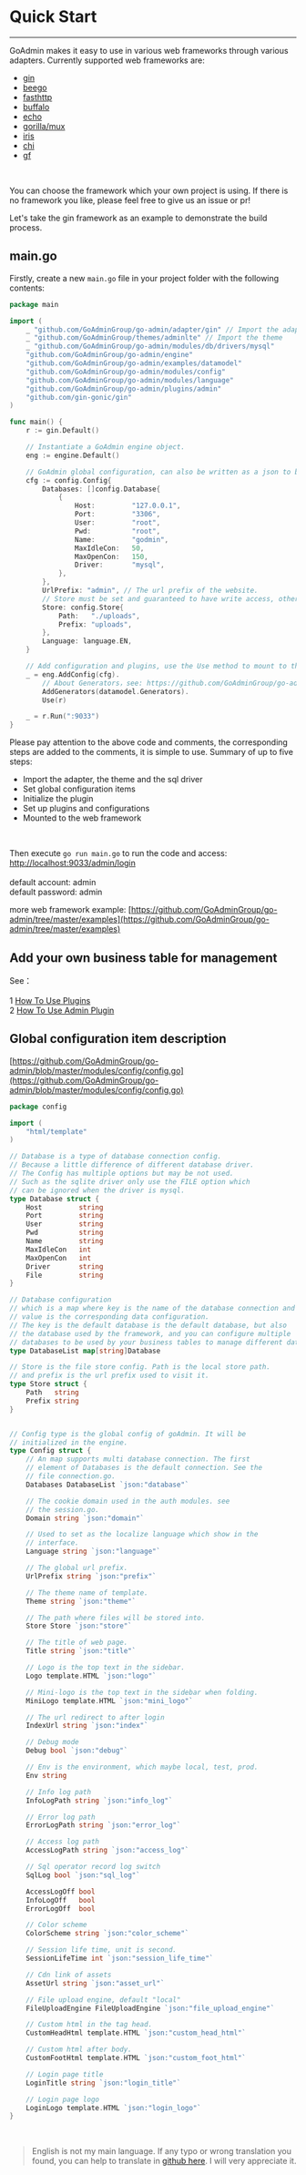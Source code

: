 # Quick Start
---

GoAdmin makes it easy to use in various web frameworks through various adapters. Currently supported web frameworks are:

- [gin](http://github.com/gin-gonic/gin)
- [beego](https://github.com/astaxie/beego)
- [fasthttp](https://github.com/valyala/fasthttp)
- [buffalo](https://github.com/gobuffalo/buffalo)
- [echo](https://github.com/labstack/echo)
- [gorilla/mux](http://github.com/gorilla/mux)
- [iris](https://github.com/kataras/iris)
- [chi](https://github.com/go-chi/chi)
- [gf](https://github.com/gogf/gf)

<br>

You can choose the framework which your own project is using. If there is no framework you like, please feel free to give us an issue or pr!

Let's take the gin framework as an example to demonstrate the build process.

## main.go

Firstly, create a new ```main.go``` file in your project folder with the following contents:

```go
package main

import (
	_ "github.com/GoAdminGroup/go-admin/adapter/gin" // Import the adapter, it must be imported. If it is not imported, you need to define it yourself.
	_ "github.com/GoAdminGroup/themes/adminlte" // Import the theme
	_ "github.com/GoAdminGroup/go-admin/modules/db/drivers/mysql"
	"github.com/GoAdminGroup/go-admin/engine"
	"github.com/GoAdminGroup/go-admin/examples/datamodel"
	"github.com/GoAdminGroup/go-admin/modules/config"
	"github.com/GoAdminGroup/go-admin/modules/language"
	"github.com/GoAdminGroup/go-admin/plugins/admin"
	"github.com/gin-gonic/gin"
)

func main() {
	r := gin.Default()

	// Instantiate a GoAdmin engine object.
	eng := engine.Default()

	// GoAdmin global configuration, can also be written as a json to be imported.
	cfg := config.Config{
		Databases: []config.Database{
			{
				Host:         "127.0.0.1",
				Port:         "3306",
				User:         "root",
				Pwd:          "root",
				Name:         "godmin",
				MaxIdleCon:   50,
				MaxOpenCon:   150,
				Driver:       "mysql",
			},
		},
		UrlPrefix: "admin", // The url prefix of the website.
		// Store must be set and guaranteed to have write access, otherwise new administrator users cannot be added.
		Store: config.Store{
			Path:   "./uploads",
			Prefix: "uploads",
		},
		Language: language.EN,
	}

	// Add configuration and plugins, use the Use method to mount to the web framework.
	_ = eng.AddConfig(cfg).
		// About Generators，see: https://github.com/GoAdminGroup/go-admin/blob/master/examples/datamodel/tables.go
		AddGenerators(datamodel.Generators).
		Use(r)

	_ = r.Run(":9033")
}
```

Please pay attention to the above code and comments, the corresponding steps are added to the comments, it is simple to use. Summary of up to five steps:

- Import the adapter, the theme and the sql driver
- Set global configuration items
- Initialize the plugin
- Set up plugins and configurations
- Mounted to the web framework

<br>

Then execute ```go run main.go``` to run the code and access: [http://localhost:9033/admin/login](http://localhost:9033/admin/login) <br>
<br>
default account: admin<br>
default password: admin

more web framework example: [https://github.com/GoAdminGroup/go-admin/tree/master/examples](https://github.com/GoAdminGroup/go-admin/tree/master/examples)

## Add your own business table for management

See：<br><br>
1 [How To Use Plugins](plugins/plugins)<br>
2 [How To Use Admin Plugin](plugins/admin)

## Global configuration item description

[https://github.com/GoAdminGroup/go-admin/blob/master/modules/config/config.go](https://github.com/GoAdminGroup/go-admin/blob/master/modules/config/config.go)

```go
package config

import (
	"html/template"
)

// Database is a type of database connection config.
// Because a little difference of different database driver.
// The Config has multiple options but may be not used.
// Such as the sqlite driver only use the FILE option which
// can be ignored when the driver is mysql.
type Database struct {
	Host         string
	Port         string
	User         string
	Pwd          string
	Name         string
	MaxIdleCon   int
	MaxOpenCon   int
	Driver       string
	File         string
}

// Database configuration
// which is a map where key is the name of the database connection and 
// value is the corresponding data configuration.
// The key is the default database is the default database, but also 
// the database used by the framework, and you can configure multiple 
// databases to be used by your business tables to manage different databases.
type DatabaseList map[string]Database

// Store is the file store config. Path is the local store path.
// and prefix is the url prefix used to visit it.
type Store struct {
	Path   string
	Prefix string
}


// Config type is the global config of goAdmin. It will be
// initialized in the engine.
type Config struct {
	// An map supports multi database connection. The first
	// element of Databases is the default connection. See the
	// file connection.go.
	Databases DatabaseList `json:"database"`

	// The cookie domain used in the auth modules. see
	// the session.go.
	Domain string `json:"domain"`

	// Used to set as the localize language which show in the
	// interface.
	Language string `json:"language"`

	// The global url prefix.
	UrlPrefix string `json:"prefix"`

	// The theme name of template.
	Theme string `json:"theme"`

	// The path where files will be stored into.
	Store Store `json:"store"`

	// The title of web page.
	Title string `json:"title"`

	// Logo is the top text in the sidebar.
	Logo template.HTML `json:"logo"`

	// Mini-logo is the top text in the sidebar when folding.
	MiniLogo template.HTML `json:"mini_logo"`

	// The url redirect to after login
	IndexUrl string `json:"index"`

	// Debug mode
	Debug bool `json:"debug"`

	// Env is the environment, which maybe local, test, prod.
	Env string

	// Info log path
	InfoLogPath string `json:"info_log"`

	// Error log path
	ErrorLogPath string `json:"error_log"`

	// Access log path
	AccessLogPath string `json:"access_log"`

	// Sql operator record log switch
	SqlLog bool `json:"sql_log"`

	AccessLogOff bool
	InfoLogOff   bool
	ErrorLogOff  bool

	// Color scheme
	ColorScheme string `json:"color_scheme"`

	// Session life time, unit is second.
	SessionLifeTime int `json:"session_life_time"`

	// Cdn link of assets
	AssetUrl string `json:"asset_url"`

	// File upload engine, default "local"
	FileUploadEngine FileUploadEngine `json:"file_upload_engine"`

	// Custom html in the tag head.
	CustomHeadHtml template.HTML `json:"custom_head_html"`

	// Custom html after body.
	CustomFootHtml template.HTML `json:"custom_foot_html"`

	// Login page title
	LoginTitle string `json:"login_title"`

	// Login page logo
	LoginLogo template.HTML `json:"login_logo"`
}

```

<br>

> English is not my main language. If any typo or wrong translation you found, you can help to translate in [github here](https://github.com/GoAdminGroup/docs). I will very appreciate it.